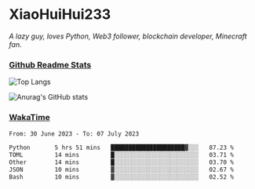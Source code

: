 # XiaoHuiHui233

*A lazy guy, loves Python, Web3 follower, blockchain developer, Minecraft fan.*

### [Github Readme Stats](https://github.com/anuraghazra/github-readme-stats)

![Top Langs](https://github-readme-stats.vercel.app/api/top-langs/?username=XiaoHuiHui233&layout=compact&theme=github_dark)

![Anurag's GitHub stats](https://github-readme-stats.vercel.app/api?username=XiaoHuiHui233&show_icons=true&theme=github_dark)

### [WakaTime](https://wakatime.com)

<!--START_SECTION:waka-->

```txt
From: 30 June 2023 - To: 07 July 2023

Python       5 hrs 51 mins   █████████████████████▓░░░   87.23 %
TOML         14 mins         █░░░░░░░░░░░░░░░░░░░░░░░░   03.71 %
Other        14 mins         █░░░░░░░░░░░░░░░░░░░░░░░░   03.70 %
JSON         10 mins         ▓░░░░░░░░░░░░░░░░░░░░░░░░   02.67 %
Bash         10 mins         ▓░░░░░░░░░░░░░░░░░░░░░░░░   02.52 %
```

<!--END_SECTION:waka-->
